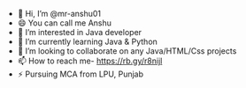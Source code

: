 - 👋 Hi, I’m @mr-anshu01
- 😄 You can call me Anshu
- 👀 I’m interested in Java developer
- 🌱 I’m currently learning Java & Python
- 💞️ I’m looking to collaborate on any Java/HTML/Css projects
- 📫 How to reach me- https://rb.gy/r8nijl
- ⚡ Pursuing MCA from LPU, Punjab

<!---
mr-anshu01/mr-anshu01 is a ✨ special ✨ repository because its `README.md` (this file) appears on your GitHub profile.
You can click the Preview link to take a look at your changes.
--->
